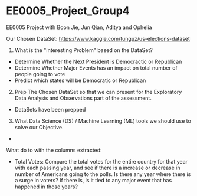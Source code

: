 # EE0005_Project_Group4
EE0005 Project with Boon Jie, Jun Qian, Aditya and Ophelia

Our Chosen DataSet: https://www.kaggle.com/tunguz/us-elections-dataset

1) What is the "Interesting Problem" based on the DataSet?
  - Determine Whether the Next President is Democractic or Republican
  - Determine Whether Major Events has an impact on total number of people going to vote
  - Predict which states will be Democratic or Republican
2) Prep The Chosen DataSet so that we can present for the Exploratory Data Analysis and Observations part of the assessment.
  - DataSets have been prepped
3) What Data Science (DS) / Machine Learning (ML) tools we should use to solve our Objective.
  -

What do to with the columns extracted:
- Total Votes: Compare the total votes for the entire country for that year with each passing year, and see if there is a increase or decrease in number of Americans going to the polls. Is there any year where there is a surge in voters? If there is, is it tied to any major event that has happened in those years?
